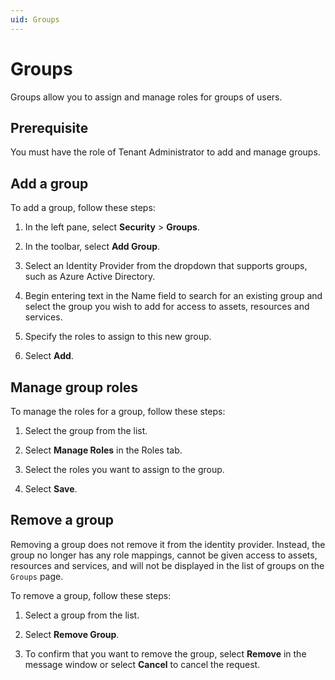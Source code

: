 ```yaml
---
uid: Groups
---
```


# Groups

Groups allow you to assign and manage roles for groups of users.

## Prerequisite
 
You must have the role of Tenant Administrator to add and manage groups.

## Add a group

To add a group, follow these steps:

1. In the left pane, select **Security** > **Groups**.

1. In the toolbar, select **Add Group**.

1. Select an Identity Provider from the dropdown that supports groups, such as Azure Active Directory.

1. Begin entering text in the Name field to search for an existing group and select the group you wish to add for access to assets, resources and services.

1. Specify the roles to assign to this new group.

1. Select **Add**.

## Manage group roles

To manage the roles for a group, follow these steps:

1. Select the group from the list.

1. Select **Manage Roles** in the Roles tab.

1. Select the roles you want to assign to the group.

1. Select **Save**.

## Remove a group

Removing a group does not remove it from the identity provider. Instead, the group no longer has any role mappings, cannot be given access to assets, resources and services, and will not be displayed in the list of groups on the `Groups` page.

To remove a group, follow these steps:

1. Select a group from the list.

1. Select **Remove Group**.

1. To confirm that you want to remove the group, select **Remove**  in the message window or select **Cancel** to cancel the request.
 